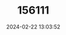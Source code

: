 ---
title: "156111"
category: "Unio tumidus"
draft: false
date: 2024-02-22 13:03:52
languages:
  English: ["Swollen River Mussel"]
---